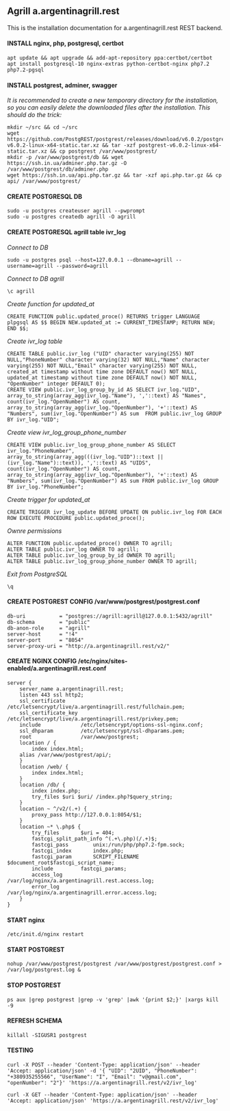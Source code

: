 ## Agrill a.argentinagrill.rest

This is the installation documentation for a.argentinagrill.rest REST backend.

#### INSTALL nginx, php, postgresql, certbot

```
apt update && apt upgrade && add-apt-repository ppa:certbot/certbot 
apt install postgresql-10 nginx-extras python-certbot-nginx php7.2 php7.2-pgsql
```

#### INSTALL postgrest, adminer, swagger

*It is recommended to create a new temporary directory for the installation, so you can easily delete the downloaded files after the installation. This should do the trick:*

```
mkdir ~/src && cd ~/src
wget https://github.com/PostgREST/postgrest/releases/download/v6.0.2/postgrest-v6.0.2-linux-x64-static.tar.xz && tar -xzf postgrest-v6.0.2-linux-x64-static.tar.xz && cp postgrest /var/www/postgrest/
mkdir -p /var/www/postgrest/db && wget https://ssh.in.ua/adminer.php.tar.gz -O /var/www/postgrest/db/adminer.php
wget https://ssh.in.ua/api.php.tar.gz && tar -xzf api.php.tar.gz && cp api/ /var/www/postgrest/
```

#### CREATE POSTGRESQL DB

```
sudo -u postgres createuser agrill --pwprompt
sudo -u postgres createdb agrill -O agrill
```

#### CREATE POSTGRESQL agrill table ivr_log

*Connect to DB*
```
sudo -u postgres psql --host=127.0.0.1 --dbname=agrill --username=agrill --password=agrill
```

*Connect to DB agrill*
```
\c agrill
```

*Create function for updated_at*
```
CREATE FUNCTION public.updated_proce() RETURNS trigger LANGUAGE plpgsql AS $$ BEGIN NEW.updated_at := CURRENT_TIMESTAMP; RETURN NEW; END $$; 
```

*Create ivr_log table*
```
CREATE TABLE public.ivr_log ("UID" character varying(255) NOT NULL,"PhoneNumber" character varying(32) NOT NULL,"Name" character varying(255) NOT NULL,"Email" character varying(255) NOT NULL, created_at timestamp without time zone DEFAULT now() NOT NULL, updated_at timestamp without time zone DEFAULT now() NOT NULL, "OpenNumber" integer DEFAULT 0);
CREATE VIEW public.ivr_log_group_by_id AS SELECT ivr_log."UID", array_to_string(array_agg(ivr_log."Name"), ','::text) AS "Names", count(ivr_log."OpenNumber") AS count, array_to_string(array_agg(ivr_log."OpenNumber"), '+'::text) AS "Numbers", sum(ivr_log."OpenNumber") AS sum  FROM public.ivr_log GROUP BY ivr_log."UID";
```

*Create view ivr_log_group_phone_number*
```
CREATE VIEW public.ivr_log_group_phone_number AS SELECT ivr_log."PhoneNumber", array_to_string(array_agg(((ivr_log."UID")::text || (ivr_log."Name")::text)), ','::text) AS "UIDS", count(ivr_log."OpenNumber") AS count, array_to_string(array_agg(ivr_log."OpenNumber"), '+'::text) AS "Numbers", sum(ivr_log."OpenNumber") AS sum FROM public.ivr_log GROUP BY ivr_log."PhoneNumber";
```

*Create trigger for updated_at*
```
CREATE TRIGGER ivr_log_update BEFORE UPDATE ON public.ivr_log FOR EACH ROW EXECUTE PROCEDURE public.updated_proce();
```

*Ownre permissions*
```
ALTER FUNCTION public.updated_proce() OWNER TO agrill;
ALTER TABLE public.ivr_log OWNER TO agrill;
ALTER TABLE public.ivr_log_group_by_id OWNER TO agrill;
ALTER TABLE public.ivr_log_group_phone_number OWNER TO agrill;
```

*Exit from PostgreSQL*
```
\q
```

#### CREATE POSTGREST CONFIG /var/www/postgrest/postgrest.conf

```
db-uri           = "postgres://agrill:agrill@127.0.0.1:5432/agrill"
db-schema        = "public"
db-anon-role     = "agrill"
server-host      = "!4"
server-port      = "8054"
server-proxy-uri = "http://a.argentinagrill.rest/v2/"
```


#### CREATE NGINX CONFIG /etc/nginx/sites-enabled/a.argentinagrill.rest.conf

```
server {
    server_name a.argentinagrill.rest;
    listen 443 ssl http2;
    ssl_certificate     /etc/letsencrypt/live/a.argentinagrill.rest/fullchain.pem;
    ssl_certificate_key /etc/letsencrypt/live/a.argentinagrill.rest/privkey.pem;
    include             /etc/letsencrypt/options-ssl-nginx.conf;
    ssl_dhparam         /etc/letsencrypt/ssl-dhparams.pem;
    root                /var/www/postgrest;
    location / {
        index index.html;
    alias /var/www/postgrest/api/;
    }
    location /web/ {
        index index.html;
    }
    location /db/ {
        index index.php;
        try_files $uri $uri/ /index.php?$query_string;
    }
    location ~ ^/v2/(.+) {
        proxy_pass http://127.0.0.1:8054/$1;
    }
    location ~* \.php$ {
        try_files 		$uri = 404;
        fastcgi_split_path_info ^(.+\.php)(/.+)$;
        fastcgi_pass 		unix:/run/php/php7.2-fpm.sock;
        fastcgi_index 		index.php;
        fastcgi_param 		SCRIPT_FILENAME $document_root$fastcgi_script_name;
        include 		fastcgi_params;
        access_log 		/var/log/nginx/a.argentinagrill.rest.access.log;
        error_log 		/var/log/nginx/a.argentinagrill.error.access.log;
    }
}
```

#### START nginx

```
/etc/init.d/nginx restart
```

#### START POSTGREST

```
nohup /var/www/postgrest/postgrest /var/www/postgrest/postgrest.conf > /var/log/postgrest.log &
```

#### STOP POSTGREST

```
ps aux |grep postgrest |grep -v 'grep' |awk '{print $2;}' |xargs kill -9
```

#### REFRESH SCHEMA

```
killall -SIGUSR1 postgrest
```

#### TESTING

```
curl -X POST --header 'Content-Type: application/json' --header 'Accept: application/json' -d '{ "UID": "2UID", "PhoneNumber": "+380935255566", "UserName": "I", "Email": "v@gmail.com", "openNumber": "2"}' 'https://a.argentinagrill.rest/v2/ivr_log'
```

```
curl -X GET --header 'Content-Type: application/json' --header 'Accept: application/json' 'https://a.argentinagrill.rest/v2/ivr_log'
```
